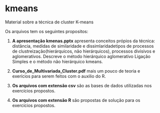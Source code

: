 # kmeans
Material sobre a técnica de cluster K-means

Os arquivos tem os seguintes propositos:

1. **A apresentação kmenas.pptx** apresenta conceitos própios da técnica: distância, medidas de similaridade e dissimlaridadetipos de
   processos de clustreização(hierárquicos, não hierárquicos), processos  divisivos e  aglomerativos. Descreve o método hierárquico
   aglomerativo Ligação Simples e o método não hierárquico kmeans.
   
2. **Curso_de_Multivariada_Cluster.pdf** mais um pouco de teoria e exerícios para serem feitos com o auxilio do R.

3. **Os arquivos com extensão csv** são as bases de dados utilizadas nos exercícios propostos.

4. **Os arquivos com extensão R** são propostas de solução para os exercícios propostos.

